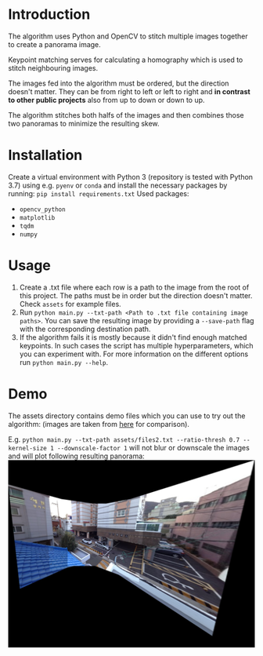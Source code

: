 # Introduction

The algorithm uses Python and OpenCV to stitch multiple images together to create a panorama image.

Keypoint matching serves for calculating a homography which is used to stitch neighbouring images.

The images fed into the algorithm must be ordered, but the direction doesn't matter. They can be from right to left or
left to right and **in contrast to other public projects** also from up to down or down to up.

The algorithm stitches both halfs of the images and then combines those two panoramas to minimize the resulting skew.

# Installation

Create a virtual environment with Python 3 (repository is tested with Python 3.7) using e.g. `pyenv` or `conda` and
install the necessary packages by running: `pip install requirements.txt`
Used packages:

- `opencv_python`
- `matplotlib`
- `tqdm`
- `numpy`

# Usage

1. Create a .txt file where each row is a path to the image from the root of this project. The paths must be in order
   but the direction doesn't matter. Check `assets` for example files.
2. Run `python main.py --txt-path <Path to .txt file containing image paths>`. You can save the resulting image by
   providing a `--save-path` flag with the corresponding destination path.
3. If the algorithm fails it is mostly because it didn't find enough matched keypoints. In such cases the script has
   multiple hyperparameters, which you can experiment with. For more information on the different options
   run `python main.py --help`.

# Demo

The assets directory contains demo files which you can use to try out the algorithm: (images are taken
from [here](https://github.com/kushalvyas/Python-Multiple-Image-Stitching) for comparison).

E.g. `python main.py --txt-path assets/files2.txt --ratio-thresh 0.7 --kernel-size 1 --downscale-factor 1` will not blur
or downscale the images and will plot following resulting panorama:
![](assets/S_stitched.jpg)
